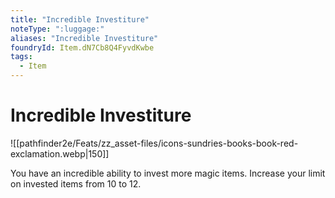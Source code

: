 ```yaml
---
title: "Incredible Investiture"
noteType: ":luggage:"
aliases: "Incredible Investiture"
foundryId: Item.dN7Cb8Q4FyvdKwbe
tags:
  - Item
---
```


# Incredible Investiture
![[pathfinder2e/Feats/zz_asset-files/icons-sundries-books-book-red-exclamation.webp|150]]

You have an incredible ability to invest more magic items. Increase your limit on invested items from 10 to 12.
